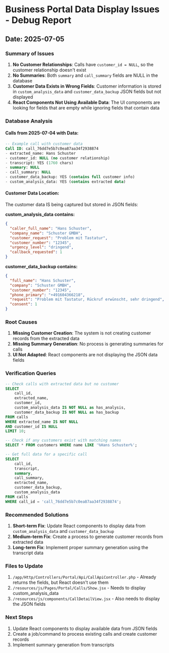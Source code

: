 # Business Portal Data Display Issues - Debug Report

## Date: 2025-07-05

### Summary of Issues

1. **No Customer Relationships**: Calls have `customer_id = NULL`, so the customer relationship doesn't exist
2. **No Summaries**: Both `summary` and `call_summary` fields are NULL in the database
3. **Customer Data Exists in Wrong Fields**: Customer information is stored in `custom_analysis_data` and `customer_data_backup` JSON fields but not displayed
4. **React Components Not Using Available Data**: The UI components are looking for fields that are empty while ignoring fields that contain data

### Database Analysis

#### Calls from 2025-07-04 with Data:
```sql
-- Example call with customer data
Call ID: call_76dd7e5b7c0ea87aa34f2938874
- extracted_name: Hans Schuster
- customer_id: NULL (no customer relationship)
- transcript: YES (1760 chars)
- summary: NULL
- call_summary: NULL
- customer_data_backup: YES (contains full customer info)
- custom_analysis_data: YES (contains extracted data)
```

#### Customer Data Location:
The customer data IS being captured but stored in JSON fields:

**custom_analysis_data contains:**
```json
{
  "caller_full_name": "Hans Schuster",
  "company_name": "Schuster GMBH",
  "customer_request": "Problem mit Tastatur",
  "customer_number": "12345",
  "urgency_level": "dringend",
  "callback_requested": 1
}
```

**customer_data_backup contains:**
```json
{
  "full_name": "Hans Schuster",
  "company": "Schuster GMBH",
  "customer_number": "12345",
  "phone_primary": "+491604366218",
  "request": "Problem mit Tastatur, Rückruf erwünscht, sehr dringend",
  "consent": 1
}
```

### Root Causes

1. **Missing Customer Creation**: The system is not creating customer records from the extracted data
2. **Missing Summary Generation**: No process is generating summaries for calls
3. **UI Not Adapted**: React components are not displaying the JSON data fields

### Verification Queries

```sql
-- Check calls with extracted data but no customer
SELECT 
    call_id,
    extracted_name,
    customer_id,
    custom_analysis_data IS NOT NULL as has_analysis,
    customer_data_backup IS NOT NULL as has_backup
FROM calls 
WHERE extracted_name IS NOT NULL 
AND customer_id IS NULL
LIMIT 10;

-- Check if any customers exist with matching names
SELECT * FROM customers WHERE name LIKE '%Hans Schuster%';

-- Get full data for a specific call
SELECT 
    call_id,
    transcript,
    summary,
    call_summary,
    extracted_name,
    customer_data_backup,
    custom_analysis_data
FROM calls 
WHERE call_id = 'call_76dd7e5b7c0ea87aa34f2938874';
```

### Recommended Solutions

1. **Short-term Fix**: Update React components to display data from `custom_analysis_data` and `customer_data_backup`
2. **Medium-term Fix**: Create a process to generate customer records from extracted data
3. **Long-term Fix**: Implement proper summary generation using the transcript data

### Files to Update

1. `/app/Http/Controllers/Portal/Api/CallApiController.php` - Already returns the fields, but React doesn't use them
2. `/resources/js/Pages/Portal/Calls/Show.jsx` - Needs to display custom_analysis_data
3. `/resources/js/components/CallDetailView.jsx` - Also needs to display the JSON fields

### Next Steps

1. Update React components to display available data from JSON fields
2. Create a job/command to process existing calls and create customer records
3. Implement summary generation from transcripts